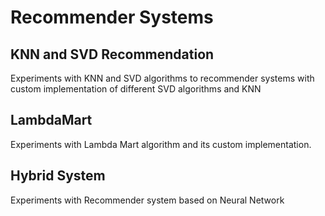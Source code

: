 # Recommender Systems 

## KNN and SVD Recommendation

Experiments with KNN and SVD algorithms to recommender systems with custom implementation of different SVD algorithms and KNN

## LambdaMart

Experiments with Lambda Mart algorithm and its custom implementation. 

## Hybrid System

Experiments with Recommender system based on Neural Network
